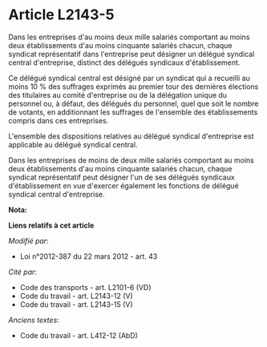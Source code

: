 # Article L2143-5

Dans les entreprises d'au moins deux mille salariés comportant au moins deux établissements d'au moins cinquante salariés
chacun, chaque syndicat représentatif dans l'entreprise peut désigner un délégué syndical central d'entreprise, distinct des
délégués syndicaux d'établissement.

Ce délégué syndical central est désigné par un syndicat qui a recueilli au moins 10 % des suffrages exprimés au premier tour
des dernières élections des titulaires au comité d'entreprise ou de la délégation unique du personnel ou, à défaut, des
délégués du personnel, quel que soit le nombre de votants, en additionnant les suffrages de l'ensemble des établissements
compris dans ces entreprises.

L'ensemble des dispositions relatives au délégué syndical d'entreprise est applicable au délégué syndical central.

Dans les entreprises de moins de deux mille salariés comportant au moins deux établissements d'au moins cinquante salariés
chacun, chaque syndicat représentatif peut désigner l'un de ses délégués syndicaux d'établissement en vue d'exercer également
les fonctions de délégué syndical central d'entreprise.

**Nota:**



**Liens relatifs à cet article**

_Modifié par_:

  - Loi n°2012-387 du 22 mars 2012 - art. 43

_Cité par_:

  - Code des transports - art. L2101-6 (VD)
  - Code du travail - art. L2143-12 (V)
  - Code du travail - art. L2143-15 (V)

_Anciens textes_:

  - Code du travail - art. L412-12 (AbD)
